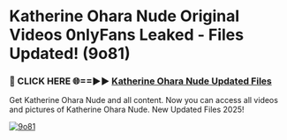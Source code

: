 # Katherine Ohara Nude Original Videos 0nlyFans Leaked - Files Updated! (9o81)

<h3>🔴 CLICK HERE 🌐==►► <a href="https://tinyurl.com/52m3yx9h" rel="nofollow">Katherine Ohara Nude Updated Files</a></h3>

Get Katherine Ohara Nude and all content. Now you can access all videos and pictures of Katherine Ohara Nude. New Updated Files 2025!

[![9o81](https://i.imgur.com/TnHtlc8.gif)](https://tinyurl.com/52m3yx9h)
